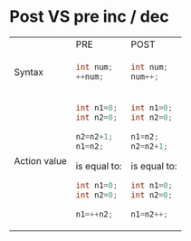 # Post VS pre inc / dec


<table>


<tr>
<td></td>
<td>PRE</td>
<td>POST</td>
</tr>


<tr>
<td>Syntax</td>
<td>

```java
int num;
++num;
```

</td>
<td>


```java
int num;
num++;
```

</td>


<tr>
<td>Action value</td>
<td>

```java
int n1=0;
int n2=0;
		
n2=n2+1;
n1=n2;
```
is equal to:

```java
int n1=0;
int n2=0;
		
n1=++n2;
```

</td>
<td>


```java
int n1=0;
int n2=0;
		
n1=n2;
n2=n2+1;
```
is equal to:

```java
int n1=0;
int n2=0;
		
n1=n2++;
```


</td>
</tr>
</table>
